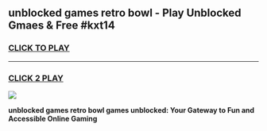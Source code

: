 
## unblocked games retro bowl - Play Unblocked Gmaes & Free #kxt14
<h3>
<a href="https://news.freeplayer.one?title=unblocked_games_retro_bowl&ref=26F">CLICK TO PLAY</a></h3>
<hr>

<h3>
<a href="https://news.freeplayer.one?title=unblocked_games_retro_bowl&ref=26F">CLICK 2 PLAY</a>
  
</h3>

<a href="https://news.freeplayer.one?title=unblocked_games_retro_bowl&ref=26F/"><img src="https://clearcache.store/games.png"></a>


**unblocked games retro bowl games unblocked: Your Gateway to Fun and Accessible Online Gaming**
